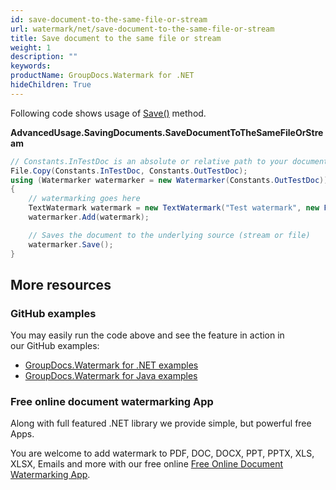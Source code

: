 ```yaml
---
id: save-document-to-the-same-file-or-stream
url: watermark/net/save-document-to-the-same-file-or-stream
title: Save document to the same file or stream
weight: 1
description: ""
keywords: 
productName: GroupDocs.Watermark for .NET
hideChildren: True
---
```

Following code shows usage of [Save()](https://apireference.groupdocs.com/net/watermark/groupdocs.watermark/watermarker/methods/save) method.

**AdvancedUsage.SavingDocuments.SaveDocumentToTheSameFileOrStream**

```csharp
// Constants.InTestDoc is an absolute or relative path to your document. Ex: @"C:\Docs\test.doc"
File.Copy(Constants.InTestDoc, Constants.OutTestDoc);
using (Watermarker watermarker = new Watermarker(Constants.OutTestDoc))
{
    // watermarking goes here
    TextWatermark watermark = new TextWatermark("Test watermark", new Font("Arial", 12));
    watermarker.Add(watermark);

    // Saves the document to the underlying source (stream or file)
    watermarker.Save();
}
```

## More resources

### GitHub examples

You may easily run the code above and see the feature in action in our GitHub examples:

* [GroupDocs.Watermark for .NET examples](https://github.com/groupdocs-watermark/GroupDocs.Watermark-for-.NET)
* [GroupDocs.Watermark for Java examples](https://github.com/groupdocs-watermark/GroupDocs.Watermark-for-Java)

### Free online document watermarking App

Along with full featured .NET library we provide simple, but powerful free Apps.

You are welcome to add watermark to PDF, DOC, DOCX, PPT, PPTX, XLS, XLSX, Emails and more with our free online [Free Online Document Watermarking App](https://products.groupdocs.app/watermark).
